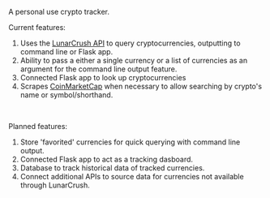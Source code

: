 A personal use crypto tracker.

Current features:<br/>
<ol>
<li>Uses the <a href="https://lunarcrush.com/developers/docs#assets">LunarCrush API</a> to query cryptocurrencies, outputting to command line or Flask app.</li>
<li>Ability to pass a either a single currency or a list of currencies as an argument for the command line output feature.</li>
<li>Connected Flask app to look up cryptocurrencies</li>
<li>Scrapes <a href="https://coinmarketcap.com/">CoinMarketCap</a> when necessary to allow searching by crypto's name or symbol/shorthand.</li>
</ol><br/>

Planned features:<br/>
<ol>
<li>Store 'favorited' currencies for quick querying with command line output.</li>
<li>Connected Flask app to act as a tracking dasboard.</li>
<li>Database to track historical data of tracked currencies.</li>
<li>Connect additional APIs to source data for currencies not available through LunarCrush.</li>
</ol><br/>